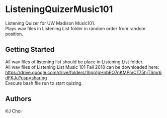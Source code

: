 # ListeningQuizerMusic101
Listening Quizer for UW Madison Music101. <br />
Plays wav files in Listening List folder in random order from random position.

## Getting Started
All wav files of listening list should be place in Listening List folder. <br />
All wav files of Listening List Music 101 Fall 2018 can be downloaded here: <br />
https://drive.google.com/drive/folders/1hpp1gHnbEO7nKMPmCT75hjTSmr6dFKJu?usp=sharing <br />
Execute bash file run to start quizing.

## Authors
KJ Choi
